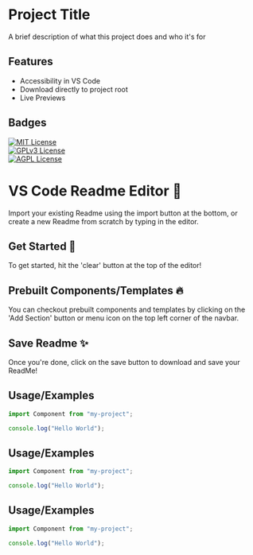 # Project Title

A brief description of what this project does and who it's for

## Features

- Accessibility in VS Code
- Download directly to project root
- Live Previews

## Badges

[![MIT License](https://img.shields.io/badge/License-MIT-green.svg)](https://choosealicense.com/licenses/mit/)  
[![GPLv3 License](https://img.shields.io/badge/License-GPL%20v3-yellow.svg)](https://choosealicense.com/licenses/gpl-3.0/)  
[![AGPL License](https://img.shields.io/badge/license-AGPL-blue.svg)](https://choosealicense.com/licenses/gpl-3.0/)

# VS Code Readme Editor 📝

Import your existing Readme using the import button at the bottom,
or create a new Readme from scratch by typing in the editor.

## Get Started 🚀

To get started, hit the 'clear' button at the top of the editor!

## Prebuilt Components/Templates 🔥

You can checkout prebuilt components and templates by clicking on the 'Add Section' button or menu icon
on the top left corner of the navbar.

## Save Readme ✨

Once you're done, click on the save button to download and save your ReadMe!

## Usage/Examples

```javascript
import Component from "my-project";

console.log("Hello World");
```

## Usage/Examples

```javascript
import Component from "my-project";

console.log("Hello World");
```

## Usage/Examples

```javascript
import Component from "my-project";

console.log("Hello World");
```
